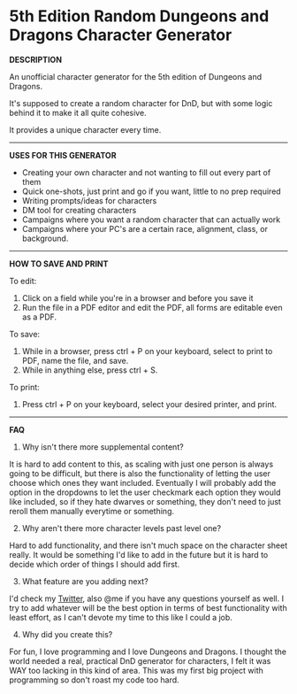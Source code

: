 # 5th Edition Random Dungeons and Dragons Character Generator

**DESCRIPTION**

An unofficial character generator for the 5th edition of Dungeons and Dragons.

It's supposed to create a random character for DnD, but with some logic behind it to make it all quite cohesive.

It provides a unique character every time.

---

**USES FOR THIS GENERATOR**

- Creating your own character and not wanting to fill out every part of them
- Quick one-shots, just print and go if you want, little to no prep required
- Writing prompts/ideas for characters
- DM tool for creating characters
- Campaigns where you want a random character that can actually work
- Campaigns where your PC's are a certain race, alignment, class, or background.

---

**HOW TO SAVE AND PRINT**

To edit:

1. Click on a field while you're in a browser and before you save it
2. Run the file in a PDF editor and edit the PDF, all forms are editable even as a PDF.

To save:

1. While in a browser, press ctrl + P on your keyboard, select to print to PDF, name the file, and save.
2. While in anything else, press ctrl + S.

To print:

1. Press ctrl + P on your keyboard, select your desired printer, and print.

---

**FAQ**

1. Why isn't there more supplemental content?

It is hard to add content to this, as scaling with just one person is always going to be difficult, but there is also the functionality of letting the user choose which ones they want included.
Eventually I will probably add the option in the dropdowns to let the user checkmark each option they would like included, so if they hate dwarves or something, they don't need to just reroll them manually everytime or something.

2. Why aren't there more character levels past level one?

Hard to add functionality, and there isn't much space on the character sheet really.
It would be something I'd like to add in the future but it is hard to decide which order of things I should add first.

3. What feature are you adding next?

I'd check my [Twitter](https://twitter.com/LeviBlodgett), also @me if you have any questions yourself as well.
I try to add whatever will be the best option in terms of best functionality with least effort, as I can't devote my time to this like I could a job.

4. Why did you create this?

For fun, I love programming and I love Dungeons and Dragons.
I thought the world needed a real, practical DnD generator for characters, I felt it was WAY too lacking in this kind of area.
This was my first big project with programming so don't roast my code too hard.

